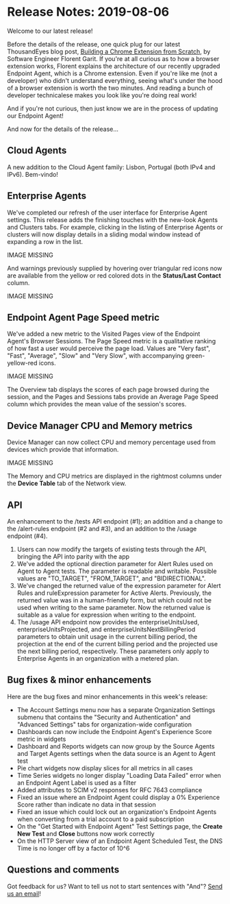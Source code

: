 # Release Notes: 2019-08-06

Welcome to our latest release!

Before the details of the release, one quick plug for our latest ThousandEyes blog post, [Building a Chrome Extension from Scratch](https://blog.thousandeyes.com/building-chrome-extension-from-scratch/), by Software Engineer Florent Garit.  If you're at all curious as to how a browser extension works, Florent explains the architecture of our recently upgraded Endpoint Agent, which is a Chrome extension. Even if you're like me \(not a developer\) who didn't understand everything, seeing what's under the hood of a browser extension is worth the two minutes. And reading a bunch of developer technicalese makes you look like you're doing real work!

And if you're not curious, then just know we are in the process of updating our Endpoint Agent!

And now for the details of the release...

## Cloud Agents

A new addition to the Cloud Agent family: Lisbon, Portugal \(both IPv4 and IPv6\). Bem-vindo!

## Enterprise Agents

We've completed our refresh of the user interface for Enterprise Agent settings. This release adds the finishing touches with the new-look Agents and Clusters tabs. For example, clicking in the listing of Enterprise Agents or clusters will now display details in a sliding modal window instead of expanding a row in the list.

IMAGE MISSING

And warnings previously supplied by hovering over triangular red icons now are available from the yellow or red colored dots in the **Status/Last Contact** column.

IMAGE MISSING

## Endpoint Agent Page Speed metric

We've added a new metric to the Visited Pages view of the Endpoint Agent's Browser Sessions. The Page Speed metric is a qualitative ranking of how fast a user would perceive the page load. Values are "Very fast", "Fast", "Average", "Slow" and "Very Slow", with accompanying green-yellow-red icons.

IMAGE MISSING

The Overview tab displays the scores of each page browsed during the session, and the Pages and Sessions tabs provide an Average Page Speed column which provides the mean value of the session's scores.

## Device Manager CPU and Memory metrics

Device Manager can now collect CPU and memory percentage used from devices which provide that information.

IMAGE MISSING

The Memory and CPU metrics are displayed in the rightmost columns under the **Device Table** tab of the Network view.

## API

An enhancement to the /tests API endpoint \(\#1\); an addition and a change to the /alert-rules endpoint \(\#2 and \#3\), and an addition to the /usage endpoint \(\#4\).

1. Users can now modify the targets of existing tests through the API, bringing the API into parity with the app
2. We've added the optional direction parameter for Alert Rules used on Agent to Agent tests. The parameter is readable and writable. Possible values are "TO\_TARGET", "FROM\_TARGET", and "BIDIRECTIONAL".
3. We've changed the returned value of the expression parameter for Alert Rules and ruleExpression parameter for Active Alerts. Previously, the returned value was in a human-friendly form, but which could not be used when writing to the same parameter. Now the returned value is suitable as a value for expression when writing to the endpoint.
4. The /usage API endpoint now provides the enterpriseUnitsUsed, enterpriseUnitsProjected, and enterpriseUnitsNextBillingPeriod parameters to obtain unit usage in the current billing period, the projection at the end of the current billing period and the projected use the next billing period, respectively. These parameters only apply to Enterprise Agents in an organization with a metered plan.

## Bug fixes & minor enhancements

Here are the bug fixes and minor enhancements in this week's release:

* The Account Settings menu now has a separate Organization Settings submenu that contains the "Security and Authentication" and "Advanced Settings" tabs for organization-wide configuration
* Dashboards can now include the Endpoint Agent's Experience Score metric in widgets
* Dashboard and Reports widgets can now group by the Source Agents and Target Agents settings when the data source is an Agent to Agent test
* Pie chart widgets now display slices for all metrics in all cases
* Time Series widgets no longer display "Loading Data Failed" error when an Endpoint Agent Label is used as a filter
* Added attributes to SCIM v2 responses for RFC 7643 compliance
* Fixed an issue where an Endpoint Agent could display a 0% Experience Score rather than indicate no data in that session
* Fixed an issue which could lock out an organization's Endpoint Agents when converting from a trial account to a paid subscription
* On the "Get Started with Endpoint Agent" Test Settings page, the **Create New Test** and **Close** buttons now work correctly
* On the HTTP Server view of an Endpoint Agent Scheduled Test, the DNS Time is no longer off by a factor of 10^6

## Questions and comments

Got feedback for us? Want to tell us not to start sentences with "And"? [Send us an email](mailto:support@thousandeyes.com?subject=2019-08-06+Release+Update)!

